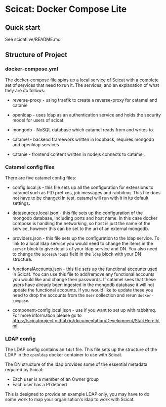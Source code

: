 # Scicat: Docker Compose Lite

## Quick start
See scicatlive/README.md

## Structure of Project

### docker-compose.yml

The docker-compose file spins up a local service of Scicat with a complete set of services that need to run it. The 
services, and an explanation of what they are do follows:

* reverse-proxy - using traefik to create a reverse-proxy for catamel and catanie

* openldap - uses ldap as an authentication service and holds the security model for users of scicat. 

* mongodb - NoSQL database which catamel reads from and writes to.

* catamel  - backend framework written in loopback, requires mongodb and openldap services

* catanie - frontend content written in nodejs connects to catamel.

### Catamel config files

There are five catamel config files:

* config.local.js - this file sets up all the configuration for extensions to catamel such as PID prefixes, job 
messages and rabbitmq. This file does not have to be changed in test, catamel will run with it in its default settings.
  
* datasources.local.json - this file sets up the configuration of the mongodb database, including ports and host name. 
In this case docker compose is handling the networking, so host is just the name of the service, however this can be set 
  to the uri of an external mongodb.
  
* providers.json - this file sets up the configuration to the ldap service. To link to a local ldap service you would 
need to change the items in the `server` block to give details of your ldap service and DN. You also need to change
  the `accessGroups` field in the `ldap` block with your DN structure. 
  
* functionalAccounts.json - this file sets up the functional accounts used in Scicat. You can use this file to add/remove 
any functional accounts you would like and change their passwords. If catamel sees that these users have already been
  ingested in the mongodb database it will not update the functional accounts. If you would like to update these you 
  need to drop the accounts from the `User` collection and rerun `docker-compose`.
  
* component-config.local.json - use if you want to set up with rabbitmq. For more information please go to 
  https://scicatproject.github.io/documentation/Development/StartHere.html


### LDAP config

The LDAP config contains an `ldif` file. This file sets up the structure of the LDAP in the `openldap` docker container
to use with Scicat. 

The DN structure of the ldap provides some of the essential metadata required by Scicat:
* Each user is a member of an Owner group
* Each user has a PI defined

This is designed to provide an example LDAP only, you may have to do some work to map your organisation's ldap to work
with Scicat. 


